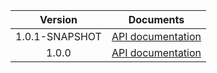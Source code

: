 | Version | Documents |
|:---:|---|
| 1.0.1-SNAPSHOT | [API documentation](1.0.1-SNAPSHOT) |
| 1.0.0 | [API documentation](1.0.0) |
